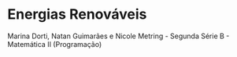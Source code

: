 # Energias Renováveis
Marina Dorti, Natan Guimarães e Nicole Metring - Segunda Série B - Matemática II (Programação)
